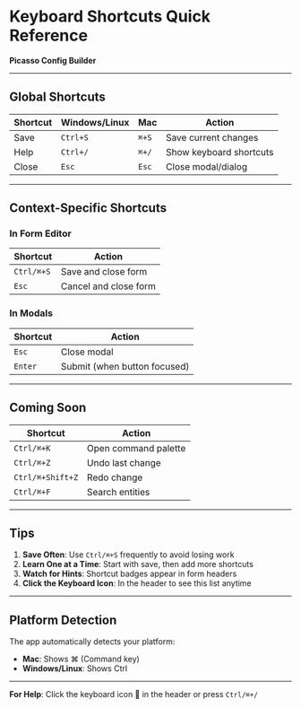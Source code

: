 # Keyboard Shortcuts Quick Reference

**Picasso Config Builder**

---

## Global Shortcuts

| Shortcut | Windows/Linux | Mac | Action |
|----------|---------------|-----|--------|
| Save | `Ctrl+S` | `⌘+S` | Save current changes |
| Help | `Ctrl+/` | `⌘+/` | Show keyboard shortcuts |
| Close | `Esc` | `Esc` | Close modal/dialog |

---

## Context-Specific Shortcuts

### In Form Editor
| Shortcut | Action |
|----------|--------|
| `Ctrl/⌘+S` | Save and close form |
| `Esc` | Cancel and close form |

### In Modals
| Shortcut | Action |
|----------|--------|
| `Esc` | Close modal |
| `Enter` | Submit (when button focused) |

---

## Coming Soon

| Shortcut | Action |
|----------|--------|
| `Ctrl/⌘+K` | Open command palette |
| `Ctrl/⌘+Z` | Undo last change |
| `Ctrl/⌘+Shift+Z` | Redo change |
| `Ctrl/⌘+F` | Search entities |

---

## Tips

1. **Save Often**: Use `Ctrl/⌘+S` frequently to avoid losing work
2. **Learn One at a Time**: Start with save, then add more shortcuts
3. **Watch for Hints**: Shortcut badges appear in form headers
4. **Click the Keyboard Icon**: In the header to see this list anytime

---

## Platform Detection

The app automatically detects your platform:
- **Mac**: Shows ⌘ (Command key)
- **Windows/Linux**: Shows Ctrl

---

**For Help**: Click the keyboard icon 🎹 in the header or press `Ctrl/⌘+/`
